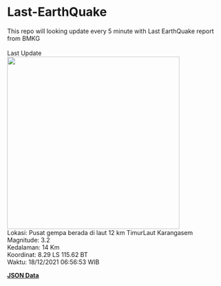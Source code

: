 # Last-EarthQuake
This repo will looking update every 5 minute with Last EarthQuake report from BMKG
<br>
<br>
Last Update
<br>
<img src="https://ews.bmkg.go.id/TEWS/data/20211218065653.mmi.jpg" width="400"/>
<br>
Lokasi: Pusat gempa berada di laut 12 km TimurLaut Karangasem <br>
Magnitude: 3.2 <br>
Kedalaman: 14 Km <br>
Koordinat: 8.29 LS 115.62 BT <br>
Waktu: 18/12/2021 06:56:53 WIB <br>

<a href="./data/data.json">**JSON Data**</a>
